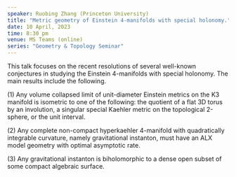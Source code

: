 ```yaml
---
speaker: Ruobing Zhang (Princeton University)
title: "Metric geometry of Einstein 4-manifolds with special holonomy."
date: 10 April, 2023
time: 8:30 pm
venue: MS Teams (online)
series: "Geometry & Topology Seminar"
---
```


This talk focuses on the recent resolutions of several well-known conjectures in studying the Einstein 4-manifolds with special holonomy. 
The main results include the following.

(1) Any volume collapsed limit of unit-diameter Einstein metrics on the K3 manifold is isometric to one of the following: the quotient of a flat 
3D torus by an involution, a singular special Kaehler metric on the topological 2-sphere, or the unit interval.

(2) Any complete non-compact hyperkaehler 4-manifold with quadratically integrable curvature, namely gravitational instanton, must have an 
ALX model geometry with optimal asymptotic rate. 

(3) Any gravitational instanton is biholomorphic to a dense open subset of some compact algebraic surface.

